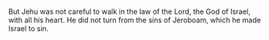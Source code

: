 But Jehu was not careful to walk in the law of the Lord, the God of Israel, with all his heart. He did not turn from the sins of Jeroboam, which he made Israel to sin.
